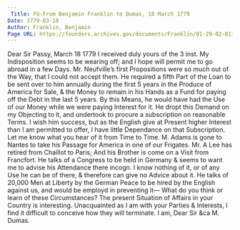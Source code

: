 ```yaml
---
 Title: FO-From Benjamin Franklin to Dumas, 18 March 1779
Date: 1779-03-18
Author: Franklin, Benjamin
Page URL: https://founders.archives.gov/documents/Franklin/01-29-02-0114
---
```


Dear Sir
Passy, March 18 1779
I received duly yours of the 3 inst. My Indisposition seems to be wearing off; and I hope will permit me to go abroad in a few Days.
Mr. Neufville’s first Propositions were so much out of the Way, that I could not accept them. He required a fifth Part of the Loan to be sent over to him annually during the first 5 years in the Produce of America for Sale, & the Money to remain in his Hands as a Fund for paying off the Debt in the last 5 years. By this Means, he would have had the Use of our Money while we were paying Interest for it. He dropt this Demand on my Objecting to it, and undertook to procure a subscription on reasonable Terms. I wish him success, but as the English give at Present higher Interest than I am permitted to offer, I have little Dependance on that Subscription. Let me know what you hear of it from Time to Time.
M. Adams is gone to Nantes to take his Passage for America in one of our Frigates. Mr. A Lee has retired from Chaillot to Paris; And his Brother is come on a Visit from Francfort. He talks of a Congress to be held in Germany & seems to want me to advise his Attendance there incogn. I know nothing of it, or of any Use he can be of there, & therefore can give no Advice about it. He talks of 20,000 Men at Liberty by the German Peace to be hired by the English against us, and would be employd in preventing it— What do you think or learn of these Circumstances?
The present Situation of Affairs in your Country is interesting. Unacquainted as I am with your Parties & Interests, I find it difficult to conceive how they will terminate. I am, Dear Sir &ca
M. Dumas.


